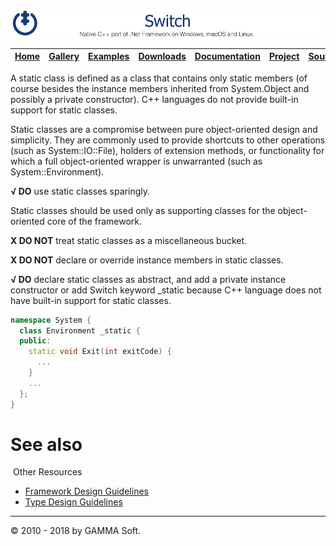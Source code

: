 ![Switch Header](Pictures/SwitchNativeC++port.png)

| [Home](Home.md) | [Gallery](Gallery.md) | [Examples](Examples.md) | [Downloads](Downloads.md) | [Documentation](Documentation.md) | [Project](https://sourceforge.net/projects/switchpro) | [Source](https://github.com/gammasoft71/switch) | [License](License.md) | [Contact](Contact.md) | [GAMMA Soft](https://gammasoft71.wixsite.com/gammasoft) |
|-----------------|-----------------------|-------------------------|-------------------------|-----------------------------------|-------------------------------------------------------|-------------------------------------------------|-----------------------|-----------------------|---------------------------------------------------------|

A static class is defined as a class that contains only static members (of course besides the instance members inherited from System.Object and possibly a private constructor). C++ languages do not provide built-in support for static classes.

Static classes are a compromise between pure object-oriented design and simplicity. They are commonly used to provide shortcuts to other operations (such as System::IO::File), holders of extension methods, or functionality for which a full object-oriented wrapper is unwarranted (such as System::Environment).

**√ DO** use static classes sparingly.

Static classes should be used only as supporting classes for the object-oriented core of the framework.

**X DO NOT** treat static classes as a miscellaneous bucket.

**X DO NOT** declare or override instance members in static classes.

**√ DO** declare static classes as abstract, and add a private instance constructor or add Switch keyword _static because C++ language does not have built-in support for static classes.

```c++
namespace System {
  class Environment _static {
  public:
    static void Exit(int exitCode) {
      ...
    }
    ...
  }; 
}
```

# See also
​
Other Resources

* [Framework Design Guidelines](FrameworkDesignGuidelines.md)
* [Type Design Guidelines](TypeDesignGuidelines.md)

______________________________________________________________________________________________

© 2010 - 2018 by GAMMA Soft.
